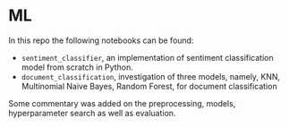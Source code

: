 # ML

In this repo the following notebooks can be found:

- `sentiment_classifier`, an implementation of sentiment classification model from scratch in Python.
- `document_classification`, investigation of three models, namely, KNN, Multinomial Naive Bayes, Random Forest, for document classification


Some commentary was added on the preprocessing, models, hyperparameter search as well as evaluation.
